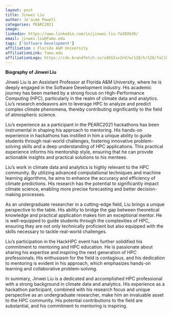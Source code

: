 ```yaml
---
layout: post
title: Jinwei Liu
author: Je'aime Powell
categories: PEARC2021
image: 
linkedin: https://www.linkedin.com/in/jinwei-liu-7a392b36/
email: jinwei.liu@famu.edu
tags: ['Software Development']
affiliation : Florida A&M University 
affiliationLink: famu.edu
affiliationLogo: https://cdn.brandfetch.io/idGSIxx2nV/w/128/h/128/fallback/lettermark/icon.webp?c=1ax1736898711747bfumLaCV7mNlYdtt0c                      
---
```


**Biography of Jinwei Liu**
 
 Jinwei Liu is an Assistant Professor at Florida A&M University, where he is deeply engaged in the Software Development industry. His academic journey has been marked by a strong focus on High-Performance Computing (HPC), particularly in the realm of climate data and analytics. Liu’s research endeavors aim to leverage HPC to analyze and predict complex climate phenomena, thereby contributing significantly to the field of atmospheric science.
 
 Liu’s experience as a participant in the PEARC2021 hackathons has been instrumental in shaping his approach to mentoring. His hands-on experience in hackathons has instilled in him a unique ability to guide students through real-world challenges, fostering innovative problem-solving skills and a deep understanding of HPC applications. This practical experience informs his mentorship style, ensuring that he can provide actionable insights and practical solutions to his mentees.
 
 Liu’s work in climate data and analytics is highly relevant to the HPC community. By utilizing advanced computational techniques and machine learning algorithms, he aims to enhance the accuracy and efficiency of climate predictions. His research has the potential to significantly impact climate science, enabling more precise forecasting and better decision-making processes.
 
 As an undergraduate researcher in a cutting-edge field, Liu brings a unique perspective to the table. His ability to bridge the gap between theoretical knowledge and practical application makes him an exceptional mentor. He is well-equipped to guide students through the complexities of HPC, ensuring they are not only technically proficient but also equipped with the skills necessary to tackle real-world challenges.
 
 Liu’s participation in the HackHPC event has further solidified his commitment to mentoring and HPC education. He is passionate about sharing his expertise and inspiring the next generation of HPC professionals. His enthusiasm for the field is contagious, and his dedication to mentoring is evident in his approach, which emphasizes hands-on learning and collaborative problem-solving.
 
 In summary, Jinwei Liu is a dedicated and accomplished HPC professional with a strong background in climate data and analytics. His experience as a hackathon participant, combined with his research focus and unique perspective as an undergraduate researcher, make him an invaluable asset to the HPC community. His potential contributions to the field are substantial, and his commitment to mentoring is inspiring.  
                    
